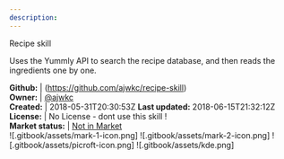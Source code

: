 ```yaml
---
description: 
---
```

Recipe skill

Uses the Yummly API to search the recipe database, and then reads the ingredients one by one.

**Github:** | (https://github.com/ajwkc/recipe-skill)  
**Owner:** | [@ajwkc](https://github.com/ajwkc)  
**Created:** | 2018-05-31T20:30:53Z  **Last updated:** 2018-06-15T21:32:12Z  
**License:** | No License - dont use this skill !  
**Market status:** | [Not in Market](https://market.mycroft.ai/skill/)  
 ![.gitbook/assets/mark-1-icon.png]  ![.gitbook/assets/mark-2-icon.png]  ![.gitbook/assets/picroft-icon.png]  ![.gitbook/assets/kde.png]  

